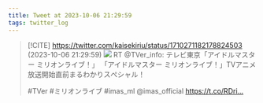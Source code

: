 ```yaml
---
title: Tweet at 2023-10-06 21:29:59
tags: twitter_log
---
```


> [!CITE] https://twitter.com/kaisekiriu/status/1710271182178824503 (2023-10-06 21:29:59)
> ![](https://twitter.com/kaisekiriu/status/1710271182178824503)
> RT @TVer_info: テレビ東京「アイドルマスター ミリオンライブ！」
> 「アイドルマスター ミリオンライブ！」TVアニメ放送開始直前まるわかりスぺシャル！
> 
> #TVer #ミリオンライブ #imas_ml @imas_official
> https://t.co/RDri…

